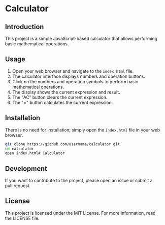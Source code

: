 # Calculator

## Introduction

This project is a simple JavaScript-based calculator that allows performing basic mathematical operations.

## Usage

1. Open your web browser and navigate to the `index.html` file.
2. The calculator interface displays numbers and operation buttons.
3. Click on the numbers and operation symbols to perform basic mathematical operations.
4. The display shows the current expression and result.
5. The "AC" button clears the current expression.
6. The "=" button calculates the current expression.

## Installation

There is no need for installation; simply open the `index.html` file in your web browser.

```bash
git clone https://github.com/username/calculator.git
cd calculator
open index.html# Calculator
```

## Development

If you want to contribute to the project, please open an issue or submit a pull request.

## License

This project is licensed under the MIT License. For more information, read the LICENSE file.

